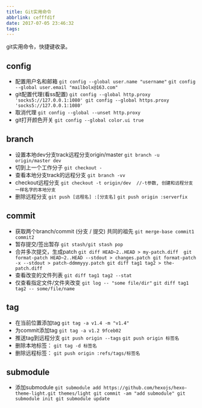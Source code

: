 ```yaml
---
title: Git实用命令
abbrlink: cefffd1f
date: 2017-07-05 23:46:32
tags:
---
```

git实用命令，快捷键收录。
<!-- more -->
## config
- 配置用户名和邮箱
 `git config --global user.name "username"`
 `git config --global user.email "mailbolx@163.com"`
- git配置代理(看ss配置)
`git config --global http.proxy 'socks5://127.0.0.1:1080'
git config --global https.proxy 'socks5://127.0.0.1:1080'`
- 取消代理
`git config --global --unset http.proxy`
- git打开颜色开关
 `git config --global color.ui true`

## branch
- 设置本地dev分支track远程分支origin/master
`git branch -u origin/master dev`
- 切到上一个工作分子
`git checkout -`
- 查看本地分支track的远程分支
`git branch -vv`
- checkout远程分支
`git checkout -t origin/dev  //-t参数, 创建和远程分支一样名字的本地分支`
- 删除远程分支
`git push [远程名] :[分支名]`
`git push origin :serverfix`

## commit
- 获取两个branch/commit (分支 / 提交) 共同的祖先
`git merge-base commit1 commit2`
- 暂存提交/签出暂存
`git stash/git stash pop`
- 合并多次提交，生成patch
`git diff HEAD~2..HEAD > my-patch.diff 
git format-patch HEAD~2..HEAD --stdout > changes.patch
git format-patch -x --stdout > patch-ddmmyyy.patch
git diff tag1 tag2 > the-patch.diff`
- 查看改变的文件列表
`git diff tag1 tag2 --stat`
- 仅查看指定文件/文件夹改变
`git log -- "some file/dir"`
`git diff tag1 tag2 -- some/file/name`

## tag
- 在当前位置添加tag
`git tag -a v1.4 -m "v1.4"`
- 为commit添加tag
`git tag -a v1.2 9fceb02`
- 推送tag到远程分支
`git push origin --tags`
`git push origin 标签名`
- 删除本地标签：
`git tag -d 标签名`
- 删除远程标签：
`git push origin :refs/tags/标签名`

## submodule
- 添加submodule
`git submodule add https://github.com/hexojs/hexo-theme-light.git themes/light
git commit -am "add submodule"
git submodule init
git submodule update`
